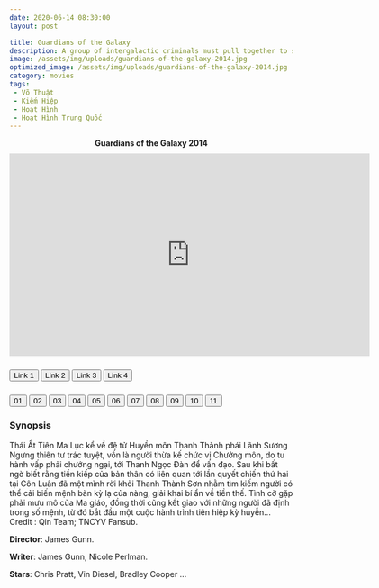 ```yaml
---
date: 2020-06-14 08:30:00
layout: post

title: Guardians of the Galaxy
description: A group of intergalactic criminals must pull together to stop a fanatical warrior with plans to purge the universe.
image: /assets/img/uploads/guardians-of-the-galaxy-2014.jpg
optimized_image: /assets/img/uploads/guardians-of-the-galaxy-2014.jpg
category: movies
tags:
 - Võ Thuật
 - Kiếm Hiệp
 - Hoạt Hình
 - Hoạt Hình Trung Quốc
---
```

<link rel="stylesheet" type="text/css" href="/assets/css/player.css">

<div class="title-movie" style='text-align: center; font-weight: bold;'> Guardians of the Galaxy 2014 </div>

<div style='width:100%; height:10px; position:relative; margin-left: auto; margin-right: auto; overflow: hidden;'></div>

<div class="video-wrapper">
<iframe id="myframe" scrolling="no" allowfullscreen="" frameborder="0"  height="360"
src="https://playhydrax.com/?v=l6_lcXJFEG&sub=https://movies.xtapo.com/assets/sub/Guardians-of-the-Galaxy-2014.srt&sub-lang=English" width="640"></iframe>
</div>

<div style='width:100%; height:10px; position:relative; margin-left: auto; margin-right: auto; overflow: hidden;'></div>

<button class="button_link" onclick="link_1()">Link 1</button>
<button class="button_link" onclick="link_2()">Link 2</button>
<button class="button_link" onclick="link_3()">Link 3</button>
<button class="button_link" onclick="link_4()">Link 4</button>


<div style='width:100%; height:10px; position:relative; margin-left: auto; margin-right: auto; overflow: hidden;'></div>

<script>
 var link1 = ""
 var link2 = ""
 var link3 = ""
 var link4 = ""

 function link_1() {
 var x = document.getElementsByClassName("button_link");
 for (var i=0; i < x.length; i++)
 {x[i].classList.remove("button_link_clicked")}
 x[0].classList.add("button_link_clicked");
 document.getElementById("myframe").src = link1;}

 function link_2() {
 var x = document.getElementsByClassName("button_link");
 for (var i=0; i < x.length; i++)
 {x[i].classList.remove("button_link_clicked")}
 x[1].classList.add("button_link_clicked");
 document.getElementById("myframe").src = link2;}

 function link_3() {
 var x = document.getElementsByClassName("button_link");
 for (var i=0; i < x.length; i++)
 {x[i].classList.remove("button_link_clicked")}
 x[2].classList.add("button_link_clicked");
 document.getElementById("myframe").src = link3;}

 function link_4() {
 var x = document.getElementsByClassName("button_link");
 for (var i=0; i < x.length; i++)
 {x[i].classList.remove("button_link_clicked")}
 x[3].classList.add("button_link_clicked");
 document.getElementById("myframe").src = link4;}
</script>

<div class="btn-group">
  <button class="button_movie" id="01" onclick="clearfocus();tap_01();link_1()">01</button>
  <button class="button_movie" id="02" onclick="clearfocus();tap_02();link_1()">02</button>
  <button class="button_movie" id="03" onclick="clearfocus();tap_03();link_1()">03</button>
  <button class="button_movie" id="04" onclick="clearfocus();tap_04();link_1()">04</button>
  <button class="button_movie" id="05" onclick="clearfocus();tap_05();link_1()">05</button>
  <button class="button_movie" id="06" onclick="clearfocus();tap_06();link_1()">06</button>
  <button class="button_movie" id="07" onclick="clearfocus();tap_07();link_1()">07</button>
  <button class="button_movie" id="08" onclick="clearfocus();tap_08();link_1()">08</button>
  <button class="button_movie" id="09" onclick="clearfocus();tap_09();link_1()">09</button>
  <button class="button_movie" id="10" onclick="clearfocus();tap_10();link_1()">10</button>
  <button class="button_movie" id="11" onclick="clearfocus();tap_moi();link_1()">11</button>
</div>

<script>
 function clearfocus()
 {
 var x = document.getElementsByClassName("button_movie");
 for (var i=0; i < x.length; i++)
 {x[i].classList.remove("button_movie_clicked")}
 }

 var link1_01 = "//fileone.tv/v/60n1p0511qqo9"
 var link1_02 = "//fileone.tv/v/60n1p06843n05"
 var link1_03 = "//fileone.tv/v/60n1p1160sn69"
 var link1_04 = "//fileone.tv/v/60n1pprsop90q"
 var link1_05 = "//fileone.tv/v/60n1pp8n8o02r"
 var link1_06 = "//fileone.tv/v/60n1pqs3r4q9s"
 var link1_07 = "//fileone.tv/v/60n1pr1440r0n"
 var link1_08 = "//fileone.tv/v/60n4rs365ss14"
 var link1_09 = "//fileone.tv/v/60nr1nn269sq3"
 var link1_10 = "//fileone.tv/v/60on28q56os6q"
 var link1_11 = "https://www.dailymotion.com/embed/video/x81v29v?quality=1080&queue-autoplay-next=false&queue-enable=false&sharing-enable=false&ui-logo=false&ui-start-screen-info=false"

 var link2_01 = "https://viupload.net/embed-939bazg8ldto.html?auto=1"
 var link2_02 = "https://viupload.net/embed-cre0np3p3x06.html?auto=1"
 var link2_03 = "https://viupload.net/embed-akuu86fleska.html?auto=1"
 var link2_04 = "https://viupload.net/embed-3vu75gp20sup.html?auto=1"
 var link2_05 = "https://viupload.net/embed-pd5bm5ehz0ky.html?auto=1"
 var link2_06 = "https://viupload.net/embed-68lrf72vyc5l.html?auto=1"
 var link2_07 = "https://viupload.net/embed-8la4foy5k9kx.html?auto=1"
 var link2_08 = "https://viupload.net/embed-c36bp02ni5h9.html?auto=1"
 var link2_09 = "https://viupload.net/embed-k22ug0q1hyya.html?auto=1"
 var link2_10 = "https://viupload.net/embed-nbpsvbefmebg.html?auto=1"
 var link2_11 = "https://www.youtube.com/embed/r0R8Cjrk5z4"

 var link3_01 = "https://ninjastream.to/watch/6RbAxPKpPAEvV"
 var link3_02 = "https://ninjastream.to/watch/lWJQj810kmdXn"
 var link3_03 = "https://ninjastream.to/watch/5MVQGYDRlmEPj"
 var link3_04 = "https://ninjastream.to/watch/76VAqY88kAoqy"
 var link3_05 = "https://ninjastream.to/watch/74GA01v4zQYBk"
 var link3_06 = "https://ninjastream.to/watch/GeLZzlN34AyOn"
 var link3_07 = "https://ninjastream.to/watch/YnqAKD8JOQ2PJ"
 var link3_08 = "https://ninjastream.to/watch/72lQbwYa2Ze9G"
 var link3_09 = "https://ninjastream.to/watch/bNPm37ka2mKWe"
 var link3_10 = "https://ninjastream.to/watch/r6qQNRK99QX7w"
 var link3_11 = "//fileone.tv/v/60p17o5so2733"

 var link4_01 = "https://ptube.cc/embed-oc4qeyejfkpk.html"
 var link4_02 = "https://ptube.cc/embed-mbkmb6a4zoeb.html"
 var link4_03 = "https://ptube.cc/embed-05licuqmr8bz.html"
 var link4_04 = "https://ptube.cc/embed-90pc100w2vcy.html"
 var link4_05 = "https://ptube.cc/embed-xsxxredkfet0.html"
 var link4_06 = "https://ptube.cc/embed-xwupwjxz4zvw.html"
 var link4_07 = "https://ptube.cc/embed-qg3si48u1374.html"
 var link4_08 = "https://ptube.cc/embed-4j3t2bmjjhet.html"
 var link4_09 = "https://ptube.cc/embed-0uug6jhaq4je.html"
 var link4_10 = "https://ptube.cc/embed-pfyokqeld8te.html"
 var link4_11 = "https://ptube.cc/embed-ogsqjtumbgq5.html"

 function tap_01() {link1 = link1_01;link2 = link2_01;link3 = link3_01;link4 = link4_01;var y = document.getElementById("01");y.classList.add("button_movie_clicked");}
 function tap_02() {link1 = link1_02;link2 = link2_02;link3 = link3_02;link4 = link4_02;var y = document.getElementById("02");y.classList.add("button_movie_clicked");}
 function tap_03() {link1 = link1_03;link2 = link2_03;link3 = link3_03;link4 = link4_03;var y = document.getElementById("03");y.classList.add("button_movie_clicked");}
 function tap_04() {link1 = link1_04;link2 = link2_04;link3 = link3_04;link4 = link4_04;var y = document.getElementById("04");y.classList.add("button_movie_clicked");}
 function tap_05() {link1 = link1_05;link2 = link2_05;link3 = link3_05;link4 = link4_05;var y = document.getElementById("05");y.classList.add("button_movie_clicked");}
 function tap_06() {link1 = link1_06;link2 = link2_06;link3 = link3_06;link4 = link4_06;var y = document.getElementById("06");y.classList.add("button_movie_clicked");}
 function tap_07() {link1 = link1_07;link2 = link2_07;link3 = link3_07;link4 = link4_07;var y = document.getElementById("07");y.classList.add("button_movie_clicked");}
 function tap_08() {link1 = link1_08;link2 = link2_08;link3 = link3_08;link4 = link4_08;var y = document.getElementById("08");y.classList.add("button_movie_clicked");}
 function tap_09() {link1 = link1_09;link2 = link2_09;link3 = link3_09;link4 = link4_09;var y = document.getElementById("09");y.classList.add("button_movie_clicked");}
 function tap_10() {link1 = link1_10;link2 = link2_10;link3 = link3_10;link4 = link4_10;var y = document.getElementById("10");y.classList.add("button_movie_clicked");}
 function tap_moi() {link1 = link1_11;link2 = link2_11;link3 = link3_11;link4 = link4_11;var y = document.getElementById("11");y.classList.add("button_movie_clicked");}
</script>


### Synopsis
Thái Ất Tiên Ma Lục kể về đệ tử Huyền môn Thanh Thành phái Lãnh Sương Ngưng thiên tư trác tuyệt, vốn là người thừa kế chức vị Chưởng môn, do tu hành vấp phải chướng ngại, tới Thanh Ngọc Đàn để vấn đạo. Sau khi bất ngờ biết rằng tiền kiếp của bản thân có liên quan tới lần quyết chiến thứ hai tại Côn Luân đã một mình rời khỏi Thanh Thành Sơn nhằm tìm kiếm người có thể cải biến mệnh bàn kỳ lạ của nàng, giải khai bí ẩn về tiền thế. Tình cờ gặp phải mưu mô của Ma giáo, đồng thời cũng kết giao với những người đã định trong số mệnh, từ đó bắt đầu một cuộc hành trình tiên hiệp kỳ huyễn... Credit : Qin Team; TNCYV Fansub.      

**Director**:  James Gunn.  

**Writer**:  James Gunn, Nicole Perlman.   

**Stars**:   Chris Pratt, Vin Diesel, Bradley Cooper ...      
